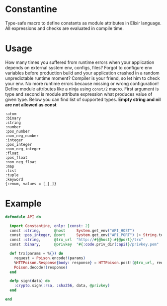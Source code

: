 # Constantine

Type-safe macro to define constants as module attributes in Elixir language. All expressions and checks are evaluated in compile time.

# Usage

How many times you suffered from runtime errors when your application depends on external system env, configs, files? Forgot to configure env variables before production build and your application crashed in a random unpredictable runtime moment? Compiler is your friend, so let him to check your env. No more runtime errors because missing or wrong configuration! Define module attributes like a ninja using `const/2` macro. First argument is type and second is module attribute expression what produces value of given type. Below you can find list of supported types. **Empty string and nil are not allowed as const**

```
:atom
:binary
:string
:number
:pos_number
:non_neg_number
:integer
:pos_integer
:non_neg_integer
:float
:pos_float
:non_neg_float
:map
:list
:tuple
:keyword
{:enum, values = [_|_]}
```

# Example

```elixir
defmodule API do

  import Constantine, only: [const: 2]
  const :string,      @host     System.get_env("API_HOST")
  const :pos_integer, @port     System.get_env("API_PORT") |> String.to_integer
  const :string,      @trx_url  "http://#{@host}:#{@port}/trx"
  const :binary,      @privkey  "#{:code.priv_dir(:api)}/privkey.pem" |> File.read!

  def trx(params = %{}) do
    request = Poison.encode!(params)
    %HTTPoison.Response{body: response} = HTTPoison.post!(@trx_url, request, ["X-Signature": sign(request)])
    Poison.decode!(response)
  end

  defp sign(data) do
    :crypto.sign(:rsa, :sha256, data, @privkey)
  end

end
```
